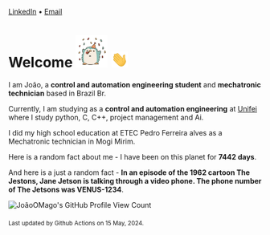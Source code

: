 [LinkedIn](https://www.linkedin.com/in/joão-pedro-gozzoli-b95641301/) &bull;
[Email](joaopedrogozzoli@gmail.com)

# Welcome <img src="happy.gif" height="64px" /> <img src="wave.gif" height="32px" />

I am João, a  **control and automation engineering student** and **mechatronic technician** based in Brazil Br.

Currently, I am studying as a **control and automation engineering** at [Unifei](https://unifei.edu.br) where I study python, C, C++, project management and Ai.

I did my high school education at ETEC Pedro Ferreira alves as a Mechatronic technician in Mogi Mirim.

Here is a random fact about me - I have been on this planet for **7442 days**.

And here is a just a random fact -  **In an episode of the 1962 cartoon The Jestons, Jane Jetson is talking through a video phone. The phone number of The Jetsons was VENUS-1234**.

![JoãoOMago's GitHub Profile View Count](https://komarev.com/ghpvc/?username=JoaoOMago)

<sub>Last updated by Github Actions on 15 May, 2024.</sub>
